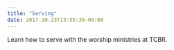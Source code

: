 ```yaml
---
title: "Serving"
date: 2017-10-23T13:55:39-04:00
---
```


Learn how to serve with the worship ministries at TCBR.